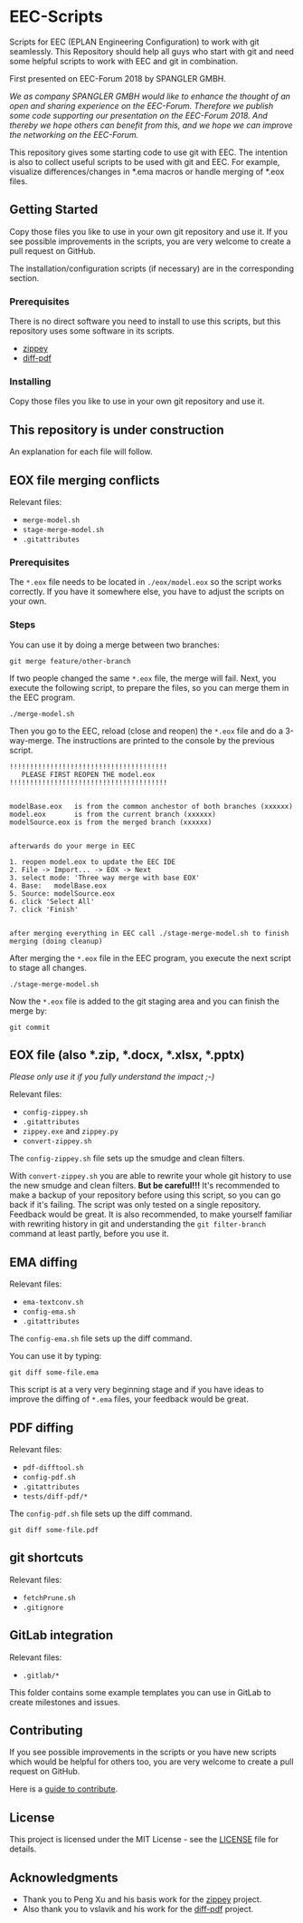 # EEC-Scripts

Scripts for EEC (EPLAN Engineering Configuration) to work with git seamlessly.
This Repository should help all guys who start with git and need some helpful scripts to work with EEC and git in combination.

First presented on EEC-Forum 2018 by SPANGLER GMBH.

*We as company SPANGLER GMBH would like to enhance the thought of an open and sharing experience on the EEC-Forum. Therefore we publish some code supporting our presentation on the EEC-Forum 2018. And thereby we hope others can benefit from this, and we hope we can improve the networking on the EEC-Forum.*

This repository gives some starting code to use git with EEC.
The intention is also to collect useful scripts to be used with git and EEC.
For example, visualize differences/changes in *.ema macros or handle merging of *.eox files.


## Getting Started

Copy those files you like to use in your own git repository and use it.
If you see possible improvements in the scripts, you are very welcome to create a pull request on GitHub.

The installation/configuration scripts (if necessary) are in the corresponding section.


### Prerequisites

There is no direct software you need to install to use this scripts, but this repository uses some software in its scripts.

- [zippey](https://bitbucket.org/OidaTiftla/zippey/src/master/)
- [diff-pdf](https://vslavik.github.io/diff-pdf/)


### Installing

Copy those files you like to use in your own git repository and use it.


## This repository is under construction

An explanation for each file will follow.


## EOX file merging conflicts

Relevant files:

- `merge-model.sh`
- `stage-merge-model.sh`
- `.gitattributes`


### Prerequisites

The `*.eox` file needs to be located in `./eox/model.eox` so the script works correctly.
If you have it somewhere else, you have to adjust the scripts on your own.


### Steps

You can use it by doing a merge between two branches:

```
git merge feature/other-branch
```

If two people changed the same `*.eox` file, the merge will fail.
Next, you execute the following script, to prepare the files, so you can merge them in the EEC program.

```
./merge-model.sh
```

Then you go to the EEC, reload (close and reopen) the `*.eox` file and do a 3-way-merge.
The instructions are printed to the console by the previous script.

```
!!!!!!!!!!!!!!!!!!!!!!!!!!!!!!!!!!!!!!!
   PLEASE FIRST REOPEN THE model.eox
!!!!!!!!!!!!!!!!!!!!!!!!!!!!!!!!!!!!!!!


modelBase.eox   is from the common anchestor of both branches (xxxxxx)
model.eox       is from the current branch (xxxxxx)
modelSource.eox is from the merged branch (xxxxxx)


afterwards do your merge in EEC

1. reopen model.eox to update the EEC IDE
2. File -> Import... -> EOX -> Next
3. select mode: 'Three way merge with base EOX'
4. Base:   modelBase.eox
5. Source: modelSource.eox
6. click 'Select All'
7. click 'Finish'


after merging everything in EEC call ./stage-merge-model.sh to finish merging (doing cleanup)
```

After merging the `*.eox` file in the EEC program, you execute the next script to stage all changes.

```
./stage-merge-model.sh
```

Now the `*.eox` file is added to the git staging area and you can finish the merge by:

```
git commit
```


## EOX file (also *.zip, *.docx, *.xlsx, *.pptx)

*Please only use it if you fully understand the impact ;-)*

Relevant files:

- `config-zippey.sh`
- `.gitattributes`
- `zippey.exe` and `zippey.py`
- `convert-zippey.sh`

The `config-zippey.sh` file sets up the smudge and clean filters.

With `convert-zippey.sh` you are able to rewrite your whole git history to use the new smudge and clean filters.
**But be careful!!!**
It's recommended to make a backup of your repository before using this script, so you can go back if it's failing.
The script was only tested on a single repository.
Feedback would be great.
It is also recommended, to make yourself familiar with rewriting history in git and understanding the `git filter-branch` command at least partly, before you use it.


## EMA diffing

Relevant files:

- `ema-textconv.sh`
- `config-ema.sh`
- `.gitattributes`

The `config-ema.sh` file sets up the diff command.

You can use it by typing:

```
git diff some-file.ema
```

This script is at a very very beginning stage and if you have ideas to improve the diffing of `*.ema` files, your feedback would be great.


## PDF diffing

Relevant files:

- `pdf-difftool.sh`
- `config-pdf.sh`
- `.gitattributes`
- `tests/diff-pdf/*`

The `config-pdf.sh` file sets up the diff command.

```
git diff some-file.pdf
```


## git shortcuts

Relevant files:

- `fetchPrune.sh`
- `.gitignore`


## GitLab integration

Relevant files:

- `.gitlab/*`


This folder contains some example templates you can use in GitLab to create milestones and issues.


## Contributing

If you see possible improvements in the scripts or you have new scripts which would be helpful for others too, you are very welcome to create a pull request on GitHub.

Here is a [guide to contribute](https://guides.github.com/activities/forking/).


## License

This project is licensed under the MIT License - see the [LICENSE](LICENSE) file for details.


## Acknowledgments

* Thank you to Peng Xu and his basis work for the [zippey](https://bitbucket.org/sippey/zippey/src/master/) project.
* Also thank you to vslavik and his work for the [diff-pdf](https://vslavik.github.io/diff-pdf/) project.
